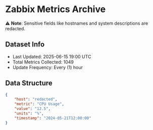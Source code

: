 # Zabbix Metrics Archive

⚠️ **Note**: Sensitive fields like hostnames and system descriptions are redacted.

## Dataset Info
- Last Updated: 2025-06-15 19:00 UTC
- Total Metrics Collected: 1049
- Update Frequency: Every (1) hour

## Data Structure
```json
{
    "host": "redacted",
    "metric": "CPU Usage",
    "value": "12.5",
    "units": "%",
    "timestamp": "2024-05-21T12:00:00"
}
```
